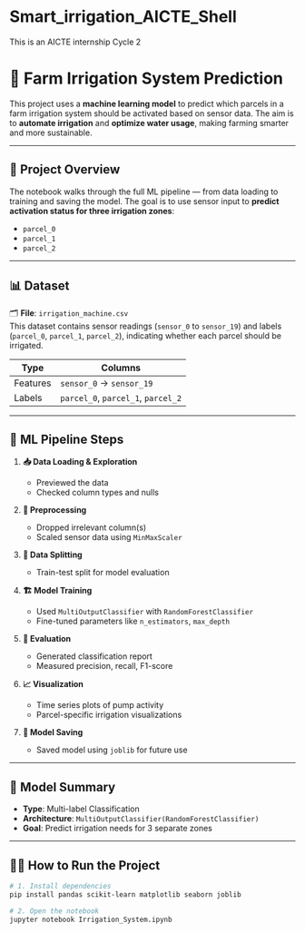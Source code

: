 # Smart_irrigation_AICTE_Shell
This is an AICTE internship Cycle 2


# 🌾 Farm Irrigation System Prediction

This project uses a **machine learning model** to predict which parcels in a farm irrigation system should be activated based on sensor data. The aim is to **automate irrigation** and **optimize water usage**, making farming smarter and more sustainable.

---

## 📌 Project Overview

The notebook walks through the full ML pipeline — from data loading to training and saving the model. The goal is to use sensor input to **predict activation status for three irrigation zones**:

- `parcel_0`
- `parcel_1`
- `parcel_2`

---

## 📊 Dataset

🗂️ **File**: `irrigation_machine.csv`  
This dataset contains sensor readings (`sensor_0` to `sensor_19`) and labels (`parcel_0`, `parcel_1`, `parcel_2`), indicating whether each parcel should be irrigated.

| Type     | Columns                     |
|----------|-----------------------------|
| Features | `sensor_0` → `sensor_19`    |
| Labels   | `parcel_0`, `parcel_1`, `parcel_2` |

---

## 🔄 ML Pipeline Steps

1. **📥 Data Loading & Exploration**
   - Previewed the data
   - Checked column types and nulls

2. **🧹 Preprocessing**
   - Dropped irrelevant column(s)
   - Scaled sensor data using `MinMaxScaler`

3. **📂 Data Splitting**
   - Train-test split for model evaluation

4. **🏗️ Model Training**
   - Used `MultiOutputClassifier` with `RandomForestClassifier`
   - Fine-tuned parameters like `n_estimators`, `max_depth`

5. **🧪 Evaluation**
   - Generated classification report
   - Measured precision, recall, F1-score

6. **📈 Visualization**
   - Time series plots of pump activity
   - Parcel-specific irrigation visualizations

7. **💾 Model Saving**
   - Saved model using `joblib` for future use

---

## 🤖 Model Summary

- **Type**: Multi-label Classification
- **Architecture**: `MultiOutputClassifier(RandomForestClassifier)`
- **Goal**: Predict irrigation needs for 3 separate zones
---

## 🧑‍💻 How to Run the Project

```bash
# 1. Install dependencies
pip install pandas scikit-learn matplotlib seaborn joblib

# 2. Open the notebook
jupyter notebook Irrigation_System.ipynb
